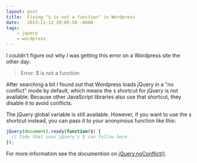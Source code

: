 ```yaml
---
layout: post
title:  Fixing "$ is not a function" in Wordpress
date:   2013-11-12 20:05:50 -0600
tags:
    - jquery
    - wordpress
---
```


I couldn't figure out why I was getting this error on a Wordpress site the other day:

> Error: $ is not a function

After searching a bit I found out that Wordpress loads jQuery in a "no conflict" mode by default, which means the `$` shortcut for jQuery is not available. Because other JavaScript libraries also use that shortcut, they disable it to avoid conflicts.

The jQuery global variable is still available. However, if you want to use the `$` shortcut instead, you can pass it to your anonymous function like this:

```javascript
jQuery(document).ready(function($) {
  // Code that uses jQuery's $ can follow here.
});
```

For more information see the documention on <a href="http://api.jquery.com/jQuery.noConflict/" target="_blank">jQuery.noConflict()</a>.
